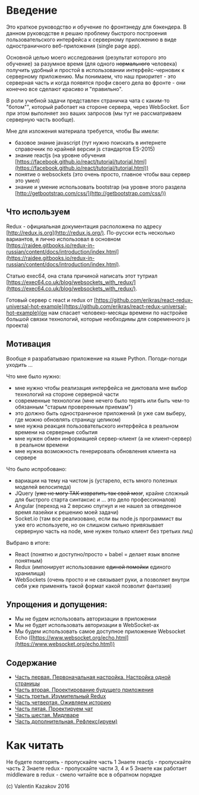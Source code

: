 # Введение

Это краткое руководство и обучение по фронтэнеду для бэкендера. В данном руководстве я решаю проблему быстрого построения пользовательского интерфейса к серверному приложению в виде одностраничного веб-приложения (single page app).

Основной целью моего исследования (результат которого это обучение) за разумное время (для одного ~~нормального~~ человека) получить удобный и простой в использовании интерфейс-черновик к серверному приложению. Мы понимаем, что наш приоритет - это серверная часть и когда появятся профи своего дела во фронте - они конечно все сделают красиво и "правильно".

В роли учебной задачи представлен страничка чата с каким-то "ботом"", который работает на стороне сервера, через WebSocket. Бот при этом выполняет эхо ваших запросов (мы тут не рассматриваем серверную часть вообще).

Мне для изложения материала требуется, чтобы Вы имели:
* базовое знание javascript (тут нужно поискать в интернете справочник по крайней версии js стандартов ES-2015)
* знание reactjs (на уровне обучения [https://facebook.github.io/react/tutorial/tutorial.html](https://facebook.github.io/react/tutorial/tutorial.html))
* понятие о websockets (это очень просто, главное чтобы ваш сервер это умел)
* знание и умение использовать bootstrap (на уровне этого раздела [http://getbootstrap.com/css/](http://getbootstrap.com/css/))

## Что используем

Redux - официальная документация расположена по адресу [http://redux.js.org](http://redux.js.org/). По-русски есть несколько вариантов, я лично использовал в основном [https://rajdee.gitbooks.io/redux-in-russian/content/docs/introduction/index.html](https://rajdee.gitbooks.io/redux-in-russian/content/docs/introduction/index.html).

Статью exec64, она стала причиной написать этот тутриал [https://exec64.co.uk/blog/websockets_with_redux/](https://exec64.co.uk/blog/websockets_with_redux/).

Готовый сервер с react и redux от [https://github.com/erikras/react-redux-universal-hot-example](https://github.com/erikras/react-redux-universal-hot-example)(он нам спасает человеко-месяцы времени по настройке большой связки технологий, которые необходимы для современного js проекта)

## Мотивация
Вообще я разрабатываю приложение на языке Python. Погоди-погоди уходить ...

Что мне было нужно:
* мне нужно чтобы реализация интерфейса не диктовала мне выбор технологий на стороне серверной части
* современные технологии (мне нечего было терять или быть чем-то обязанным "старым проверенным приемам")
* это должно быть одностраничное приложений (я уже сам выберу, где можно обновлять страницу целиком)
* мне нужна реакция пользовательского интерфейса в реальном времени на серверные события
* мне нужен обмен информацией сервер-клиент (а не клиент-сервер) в реальном времени
* мне нужна возможность генерировать обновления клиента на сервере


Что было испробовано:
* вариации на тему на чистом js (устарело, есть много полезных моделей велосипеда)
* JQuery (~~уже не могу ТАК извратить так свой мозг~~, крайне сложный для быстрого старта синтаксис и ... это дело профессионалов)
* Angular (переход на 2 версию спугнул и не нашел за отведенное время лазейки к решению моей задачи)
* Socket.io (там все реализовано, если вы node.js программист вы уже его используете, но он слишком сильно привязывает серверную часть на node, мне нужен только клиент без третьих лиц)

Выбрано в итоге:
* React (понятно и доступно/просто + babel = делает язык вполне понятным)
* Redux (импонирует использование ~~единой помойки~~ единого хранилища)
* WebSockets (очень просто и не связывает руки, а позволяет внутри себя уже применять такой формат какой позволит фантазия)

## Упрощения и допущения:
* Мы не будем использовать авторизации в приложении
* Мы не будет использовать авторизации в WebSocket-ах
* Мы будем использовать самое доступное приложение Websocket Echo ([https://www.websocket.org/echo.html](https://www.websocket.org/echo.html))

## Содержание

* [Часть первая. Первоначальная настройка. Настройка одной страницы](https://valentinmk.gitbooks.io/react-redux-socket-tutorial/content/Part1.html)
* [Часть вторая. Проектирование будущего приложения](https://valentinmk.gitbooks.io/react-redux-socket-tutorial/content/Part2.html)
* [Часть третья. Изумительный Redux](https://valentinmk.gitbooks.io/react-redux-socket-tutorial/content/Part3.html)
* [Часть четвертая. Оживляем историю](https://valentinmk.gitbooks.io/react-redux-socket-tutorial/content/Part4.html)
* [Часть пятая. Проектируем чат](https://valentinmk.gitbooks.io/react-redux-socket-tutorial/content/Part5.html)
* [Часть шестая. Мидлваре](https://valentinmk.gitbooks.io/react-redux-socket-tutorial/content/Part6.html)
* [Часть дополнительная. Рефлекс(ируем)](https://valentinmk.gitbooks.io/react-redux-socket-tutorial/content/FinalPart.html)

# Как читать

Не будете повторять - пропускайте часть 1
Знаете reactjs - пропускайте часть 2
Знаете redux - пропускайте части 3, 4 и 5
Знаете как работает middleware в redux - смело читайте все в обратном порядке

(c) Valentin Kazakov 2016
